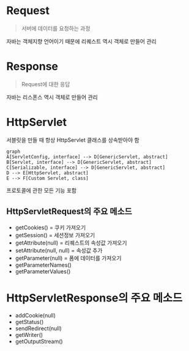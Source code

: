 # Request

> 서버에 데이터를 요청하는 과정

자바는 객체지향 언어이기 때문에 리퀘스트 역시 객체로 만들어 관리

# Response

> Request에 대한 응답

자바는 리스폰스 역시 객체로 만들어 관리

# HttpServlet

서블릿을 만들 때 항상 HttpServlet 클래스를 상속받아야 함

```mermaid
graph
A[ServletConfig, interface] --> D[GenericServlet, abstract]
B[Servlet, interface] --> D[GenericServlet, abstract]
C[Serializable, interface] --> D[GenericServlet, abstract]
D --> E[HttpServlet, abstract]
E --> F[Custom Servlet, class]
```

프로토콜에 관한 모든 기능 포함

## HttpServletRequest의 주요 메소드

- getCookies() = 쿠키 가져오기
- getSession() = 세션정보 가져오기
- getAttribute(null) = 리퀘스트의 속성값 가져오기
- setAttribute(null, null) = 속성값 추가
- getParameter(null) = 폼에 데이터를 가져오기
- getParameterNames()
- getParameterValues()

# HttpServletResponse의 주요 메소드

- addCookie(null)
- getStatus()
- sendRedirect(null)
- getWriter()
- getOutputStream()
